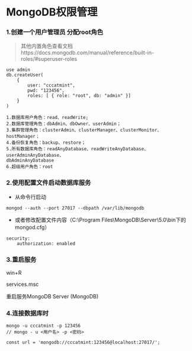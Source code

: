 # MongoDB权限管理

### 1.创建一个用户管理员 分配root角色

> 其他内置角色查看文档https://docs.mongodb.com/manual/reference/built-in-roles/#superuser-roles

```
use admin
db.createUser(
    {
        user: "cccatmint",
        pwd: "123456",
        roles: [ { role: "root", db: "admin" }]
    }
)
```

```
1.数据库用户角色：read、readWrite;
2.数据库管理角色：dbAdmin、dbOwner、userAdmin；
3.集群管理角色：clusterAdmin、clusterManager、clusterMonitor、hostManager；
4.备份恢复角色：backup、restore；
5.所有数据库角色：readAnyDatabase、readWriteAnyDatabase、userAdminAnyDatabase、
dbAdminAnyDatabase
6.超级用户角色：root
```



### 2.使用配置文件启动数据库服务

- 从命令行启动

```
mongod --auth --port 27017 --dbpath /var/lib/mongodb
```

- 或者修改配置文件内容（C:\Program Files\MongoDB\Server\5.0\bin下的mongod.cfg）

```
security:
    authorization: enabled
```



### 3.重启服务

win+R

services.msc

重启服务MongoDB Server (MongoDB)



### 4.连接数据库时

```
mongo -u cccatmint -p 123456
// mongo - u <用户名> -p <密码>
```

```
const url = 'mongodb://cccatmint:123456@localhost:27017/';
```

